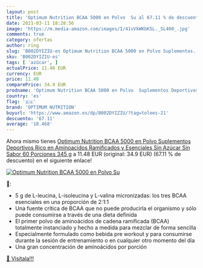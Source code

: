 ```yaml
---
layout: post
title: 'Optimum Nutrition BCAA 5000 en Polvo  Su al 67.11 % de descuento'
date: 2021-03-11 18:28:56
image: 'https://m.media-amazon.com/images/I/41vVkWKbK5L._SL400_.jpg'
comments: true
category: ofertas
author: ring
slug: 'B002DYIZIU-es Optimum Nutrition BCAA 5000 en Polvo Suplementos...'
sku: 'B002DYIZIU-es'
tags: [ 'azúcar', ]
actualPrice: 11.48 EUR
currency: EUR
price: 11.48
comparePrice: 34.9 EUR
prodname: 'Optimum Nutrition BCAA 5000 en Polvo  Suplementos Deportivos  Rico en Aminoacidos Ramificados y Esenciales  Sin Azúcar  Sin Sabor  60 Porciones  345 g'
country: 'es'
flag: '🇪🇸'
brand: 'OPTIMUM NUTRITION'
buyurl: 'https://www.amazon.es/dp/B002DYIZIU/?tag=tolees-21'
descuento: '67.11'
average: '18.468'
---
```


Ahora mismo tienes [Optimum Nutrition BCAA 5000 en Polvo  Suplementos Deportivos  Rico en Aminoacidos Ramificados y Esenciales  Sin Azúcar  Sin Sabor  60 Porciones  345 g](https://www.amazon.es/dp/B002DYIZIU/?tag=tolees-21) a 11.48 EUR (original: 34.9 EUR) (67.11 %  de descuento) en el siguiente enlace!

[![Optimum Nutrition BCAA 5000 en Polvo  Su](https://m.media-amazon.com/images/I/41vVkWKbK5L._SL400_.jpg)](https://www.amazon.es/dp/B002DYIZIU/?tag=tolees-21)

🔎:

- 5 g de L-leucina, L-isoleucina y L-valina micronizadas: los tres BCAA esenciales en una proporción de 2:1:1
- Una fuente crítica de BCAA que no puede producirla el organismo y sólo puede consumirse a través de una dieta definida
- El primer polvo de aminoácidos de cadena ramificada (BCAA) totalmente instanciado y hecho a medida para mezclar de forma sencilla
- Especialmente formulado como bebida pre workout y para consumirse durante la sesión de entrenamiento o en cualquier otro momento del día
- Una gran concentración de aminoácidos por porción

[🛒 Visítala!!!](https://www.amazon.es/dp/B002DYIZIU/?tag=tolees-21)
